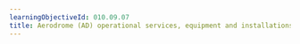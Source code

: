 ```yaml
---
learningObjectiveId: 010.09.07
title: Aerodrome (AD) operational services, equipment and installations
---
```



